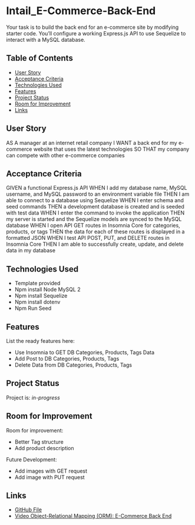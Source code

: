 # Intail_E-Commerce-Back-End
Your task is to build the back end for an e-commerce site by modifying starter code. You’ll configure a working Express.js API to use Sequelize to interact with a MySQL database.


## Table of Contents
* [User Story](#user-story)
* [Acceptance Criteria](#acceptance-criteria)
* [Technologies Used](#technologies-used)
* [Features](#features)
* [Project Status](#project-status)
* [Room for Improvement](#room-for-improvement)
* [Links](#links)
<!-- * [License](#license) -->


## User Story

AS A manager at an internet retail company
I WANT a back end for my e-commerce website that uses the latest technologies
SO THAT my company can compete with other e-commerce companies

## Acceptance Criteria

GIVEN a functional Express.js API
WHEN I add my database name, MySQL username, and MySQL password to an environment variable file
THEN I am able to connect to a database using Sequelize
WHEN I enter schema and seed commands
THEN a development database is created and is seeded with test data
WHEN I enter the command to invoke the application
THEN my server is started and the Sequelize models are synced to the MySQL database
WHEN I open API GET routes in Insomnia Core for categories, products, or tags
THEN the data for each of these routes is displayed in a formatted JSON
WHEN I test API POST, PUT, and DELETE routes in Insomnia Core
THEN I am able to successfully create, update, and delete data in my database

## Technologies Used
- Template provided
- Npm install Node MySQL 2
- Npm install Sequelize
- Npm install dotenv
- Npm Run Seed

## Features
List the ready features here:
- Use Insomnia to GET DB Categories, Products, Tags Data
- Add Post to  DB Categories, Products, Tags
- Delete Data from  DB Categories, Products, Tags

## Project Status
Project is: _in-progress_ 


## Room for Improvement
Room for improvement:
- Better Tag structure
- Add product description

Future Development:
- Add images with GET request
- Add image with PUT request



## Links
- [GitHub File](https://github.com/shatikka-mcknight/Intail_E-Commerce-Back-End)
- [Video Object-Relational Mapping (ORM): E-Commerce Back End](https://drive.google.com/file/d/1BjysKoNrhMISNlKAAkFVQNrCa4uaC11r/view)
